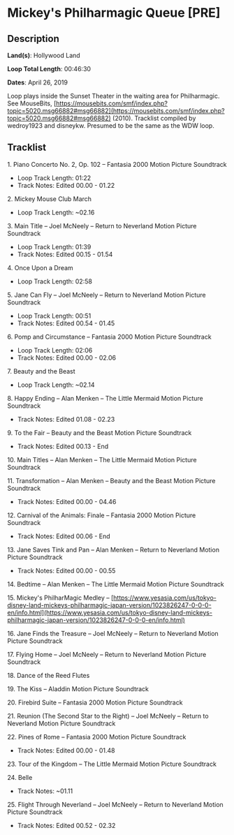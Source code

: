 # Mickey's Philharmagic Queue [PRE]

## Description

**Land(s)**: Hollywood Land

**Loop Total Length**: 00:46:30

**Dates**: April 26, 2019

Loop plays inside the Sunset Theater in the waiting area for Philharmagic. See MouseBits, [https://mousebits.com/smf/index.php?topic=5020.msg66882#msg66882](https://mousebits.com/smf/index.php?topic=5020.msg66882#msg66882) (2010). Tracklist compiled by wedroy1923 and disneykw. Presumed to be the same as the WDW loop.

## Tracklist

1\. Piano Concerto No. 2, Op. 102 – Fantasia 2000 Motion Picture Soundtrack

- Loop Track Length: 01:22
- Track Notes: Edited 00.00 - 01.22

2\. Mickey Mouse Club March

- Loop Track Length: ~02.16

3\. Main Title – Joel McNeely – Return to Neverland Motion Picture Soundtrack

- Loop Track Length: 01:39
- Track Notes: Edited 00.15 - 01.54

4\. Once Upon a Dream

- Loop Track Length: 02:58

5\. Jane Can Fly – Joel McNeely – Return to Neverland Motion Picture Soundtrack

- Loop Track Length: 00:51
- Track Notes: Edited 00.54 - 01.45

6\. Pomp and Circumstance – Fantasia 2000 Motion Picture Soundtrack

- Loop Track Length: 02:06
- Track Notes: Edited 00.00 - 02.06

7\. Beauty and the Beast

- Loop Track Length: ~02.14

8\. Happy Ending – Alan Menken – The Little Mermaid Motion Picture Soundtrack

- Track Notes: Edited 01.08 - 02.23

9\. To the Fair – Beauty and the Beast Motion Picture Soundtrack

- Track Notes: Edited 00.13 - End

10\. Main Titles – Alan Menken – The Little Mermaid Motion Picture Soundtrack



11\. Transformation – Alan Menken – Beauty and the Beast Motion Picture Soundtrack

- Track Notes: Edited 00.00 - 04.46

12\. Carnival of the Animals: Finale – Fantasia 2000 Motion Picture Soundtrack

- Track Notes: Edited 00.06 - End

13\. Jane Saves Tink and Pan – Alan Menken – Return to Neverland Motion Picture Soundtrack

- Track Notes: Edited 00.00 - 00.55

14\. Bedtime – Alan Menken – The Little Mermaid Motion Picture Soundtrack



15\. Mickey's PhilharMagic Medley – [https://www.yesasia.com/us/tokyo-disney-land-mickeys-philharmagic-japan-version/1023826247-0-0-0-en/info.html](https://www.yesasia.com/us/tokyo-disney-land-mickeys-philharmagic-japan-version/1023826247-0-0-0-en/info.html)



16\. Jane Finds the Treasure – Joel McNeely – Return to Neverland Motion Picture Soundtrack



17\. Flying Home – Joel McNeely – Return to Neverland Motion Picture Soundtrack



18\. Dance of the Reed Flutes



19\. The Kiss – Aladdin Motion Picture Soundtrack



20\. Firebird Suite – Fantasia 2000 Motion Picture Soundtrack



21\. Reunion (The Second Star to the Right) – Joel McNeely – Return to Neverland Motion Picture Soundtrack



22\. Pines of Rome – Fantasia 2000 Motion Picture Soundtrack

- Track Notes: Edited 00.00 - 01.48

23\. Tour of the Kingdom – The Little Mermaid Motion Picture Soundtrack



24\. Belle

- Track Notes: ~01.11

25\. Flight Through Neverland – Joel McNeely – Return to Neverland Motion Picture Soundtrack

- Track Notes: Edited 00.52 - 02.32
